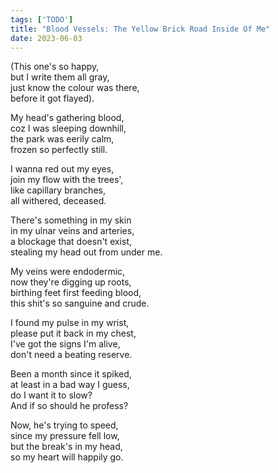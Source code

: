 ```yaml
---
tags: ['TODO']
title: "Blood Vessels: The Yellow Brick Road Inside Of Me"
date: 2023-06-03
---
```


(This one's so happy,  
but I write them all gray,  
just know the colour was there,  
before it got flayed).

My head's gathering blood,  
coz I was sleeping downhill,  
the park was eerily calm,  
frozen so perfectly still.

I wanna red out my eyes,  
join my flow with the trees',  
like capillary branches,  
all withered, deceased.

There's something in my skin  
in my ulnar veins and arteries,  
a blockage that doesn't exist,  
stealing my head out from under me.

My veins were endodermic,  
now they're digging up roots,  
birthing feet first feeding blood,  
this shit's so sanguine and crude.

I found my pulse in my wrist,  
please put it back in my chest,  
I've got the signs I'm alive,  
don't need a beating reserve.

Been a month since it spiked,  
at least in a bad way I guess,  
do I want it to slow?  
And if so should he profess?

Now, he's trying to speed,  
since my pressure fell low,  
but the break's in my head,  
so my heart will happily go.
